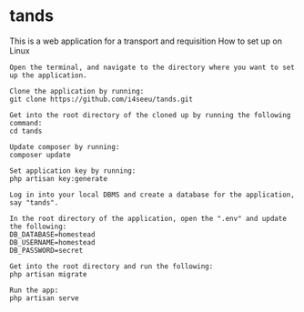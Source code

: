 # tands
This is a web application for a transport and requisition
How to set up on Linux

    Open the terminal, and navigate to the directory where you want to set up the application.

    Clone the application by running:
    git clone https://github.com/i4seeu/tands.git

    Get into the root directory of the cloned up by running the following command:
    cd tands

    Update composer by running:
    composer update

    Set application key by running:
    php artisan key:generate

    Log in into your local DBMS and create a database for the application, say "tands".

    In the root directory of the application, open the ".env" and update the following:
    DB_DATABASE=homestead
    DB_USERNAME=homestead
    DB_PASSWORD=secret

    Get into the root directory and run the following:
    php artisan migrate

    Run the app:
    php artisan serve
